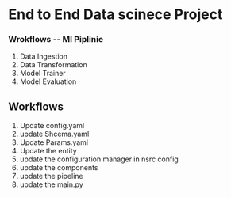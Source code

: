 # End to End Data scinece Project 

### Wrokflows -- Ml Piplinie 
 

 1. Data Ingestion
 2. Data Transformation
 3. Model Trainer 
 4. Model Evaluation 

## Workflows 

1. Update config.yaml
2. update Shcema.yaml
3. Update Params.yaml
4. Update the entity
5. update the configuration manager in nsrc config
6. update the components
7. update the pipeline
8. update the main.py

